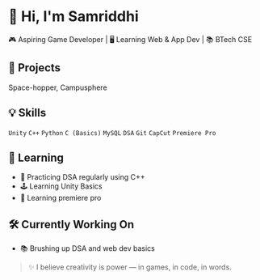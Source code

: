 # 👋 Hi, I'm Samriddhi

🎮 Aspiring Game Developer | 🖥️ Learning Web & App Dev | 📚 BTech CSE 

## 🚀 Projects
Space-hopper, Campusphere

## 💡 Skills
`Unity` `C++` `Python` `C (Basics)` `MySQL` `DSA` `Git` `CapCut` `Premiere Pro` 

## 📘 Learning
- 📐 Practicing DSA regularly using C++
- 🕹️ Learning Unity Basics
- 🎥 Learning premiere pro

## 🛠️ Currently Working On
- 📚 Brushing up DSA and web dev basics

> ✨ I believe creativity is power — in games, in code, in words.

